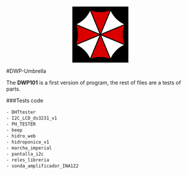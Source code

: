 
<p align="center">
<img src="https://github.com/dlabs-co/DWP-Umbrella/blob/master/media/umbrella2.png" align="middle" width="150">
</p>
#DWP-Umbrella

The **DWP101** is a first version of program, the rest of files are a tests of parts.

###Tests code

    - DHTtester
    - I2C_LCD_ds3231_v1
    - PH_TESTER
    - beep
    - hidro_web
    - hidroponico_v1
    - marcha_imperial
    - pantalla_i2c
    - reles_libreria
    - sonda_amplificador_INA122
